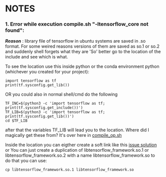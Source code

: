 # **NOTES**

### 1.  Error while execution compile.sh "-ltensorflow_core not found":
__*Reason*__ : library file of tensorflow in ubuntu systems are saved in .so format. For some weired reasons versions of them are saved as so.1 or so.2 and suddenly shell forgets what they are
'So' better go to the location of the include and see which is what. 

To see the location use this inside python or the conda environment python (whichever you created for your project):
```
import tensorflow as tf
print(tf.sysconfig.get_lib())
```
OR you could also in normal shell/cmd do the following
```
TF_INC=$(python3 -c 'import tensorflow as tf; print(tf.sysconfig.get_include())')
TF_LIB=$(python3 -c 'import tensorflow as tf; print(tf.sysconfig.get_lib())')
cd $TF_LIB
```
after that the variables TF_LIB will lead you to the location.
Where did I magically get these from? It's over here in [compile_op.sh](./tf_custom_ops/compile_op.sh)

Inside the location you can eigther create a soft link like this [issue solution](https://github.com/HuguesTHOMAS/KPConv/issues/79)
or You can just create a duplication of libtensorflow_framework.so.1 or libtensorflow_framework.so.2 with a name libtensorflow_framework.so
to do that you can use:
```
cp libtensorflow_framework.so.1 libtensorflow_framework.so
```

